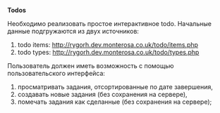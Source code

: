 **Todos**

Необходимо реализовать простое интерактивное todo. Начальные данные подгружаются из двух источников:

1) todo items: http://rygorh.dev.monterosa.co.uk/todo/items.php
2) todo types: http://rygorh.dev.monterosa.co.uk/todo/types.php

Пользователь должен иметь возможность с помощью пользовательского интерфейса:

1) просматривать задания, отсортированные по дате завершения,
2) создавать новые задания (без сохранения на сервере),
3) помечать задания как сделанные (без сохранения на сервере);